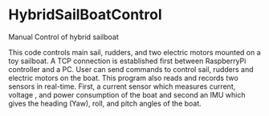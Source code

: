 # HybridSailBoatControl
Manual Control of hybrid sailboat

This code controls main sail, rudders, and two electric motors mounted on a toy sailboat. A TCP connection is established first 
between RaspberryPi controller and a PC. User can send commands to control sail, rudders and electric motors on the boat. This program also
reads and records two sensors in real-time. First, a current sensor which measures current, voltage , and power consumption of the boat
and second an IMU which gives the heading (Yaw), roll, and pitch angles of the boat.
